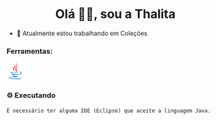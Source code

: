 <h1 align = "center"> Olá 👩‍💻, sou a Thalita </h1>

- 🔭 Atualmente estou trabalhando em Coleções 


<h3 align = "left"> Ferramentas: </h3>

 <img src = "https://raw.githubusercontent.com/devicons/devicon/master/icons/java/java-original.svg" alt = "java" width = "40" height = "40"> 
 
 
<h3 align = "left"> ⚙️ Executando </h3>

```
É necessário ter alguma IDE (Eclipse) que aceite a linguagem Java.
```
